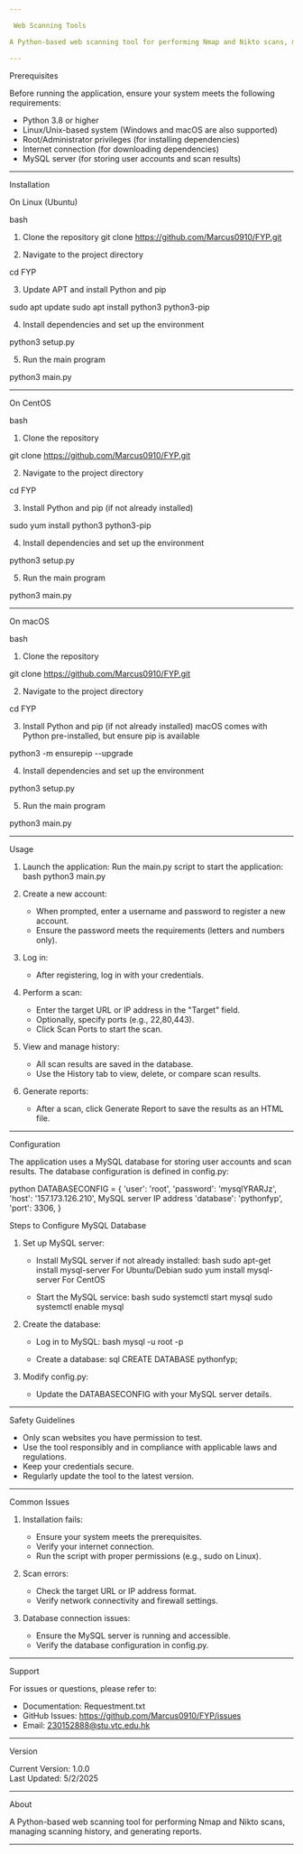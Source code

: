 ```yaml
---

 Web Scanning Tools

A Python-based web scanning tool for performing Nmap and Nikto scans, managing scanning history, and generating reports.

---
```


 Prerequisites

Before running the application, ensure your system meets the following requirements:

- Python 3.8 or higher
- Linux/Unix-based system (Windows and macOS are also supported)
- Root/Administrator privileges (for installing dependencies)
- Internet connection (for downloading dependencies)
- MySQL server (for storing user accounts and scan results)

---

 Installation

 On Linux (Ubuntu)

bash
 1. Clone the repository
git clone https://github.com/Marcus0910/FYP.git

 2. Navigate to the project directory

cd FYP

 3. Update APT and install Python and pip

sudo apt update
sudo apt install python3 python3-pip

 4. Install dependencies and set up the environment

python3 setup.py

 5. Run the main program

python3 main.py


---

 On CentOS

bash
 1. Clone the repository

git clone https://github.com/Marcus0910/FYP.git

 2. Navigate to the project directory

cd FYP

 3. Install Python and pip (if not already installed)

sudo yum install python3 python3-pip

 4. Install dependencies and set up the environment

python3 setup.py

 5. Run the main program

python3 main.py


---

 On macOS

bash
 1. Clone the repository

git clone https://github.com/Marcus0910/FYP.git

 2. Navigate to the project directory

cd FYP

 3. Install Python and pip (if not already installed)
 macOS comes with Python pre-installed, but ensure pip is available

python3 -m ensurepip --upgrade

 4. Install dependencies and set up the environment

python3 setup.py

 5. Run the main program

python3 main.py


---

 Usage

1. Launch the application:
   Run the main.py script to start the application:
   bash
   python3 main.py
   

2. Create a new account:
   - When prompted, enter a username and password to register a new account.
   - Ensure the password meets the requirements (letters and numbers only).

3. Log in:
   - After registering, log in with your credentials.

4. Perform a scan:
   - Enter the target URL or IP address in the "Target" field.
   - Optionally, specify ports (e.g., 22,80,443).
   - Click Scan Ports to start the scan.

5. View and manage history:
   - All scan results are saved in the database.
   - Use the History tab to view, delete, or compare scan results.

6. Generate reports:
   - After a scan, click Generate Report to save the results as an HTML file.

---

 Configuration

The application uses a MySQL database for storing user accounts and scan results. The database configuration is defined in config.py:

python
DATABASECONFIG = {
    'user': 'root',
    'password': 'mysqlYRARJz',
    'host': '157.173.126.210',   MySQL server IP address
    'database': 'pythonfyp',
    'port': 3306,
}


 Steps to Configure MySQL Database

1. Set up MySQL server:
   - Install MySQL server if not already installed:
     bash
     sudo apt-get install mysql-server   For Ubuntu/Debian
     sudo yum install mysql-server       For CentOS
     
   - Start the MySQL service:
     bash
     sudo systemctl start mysql
     sudo systemctl enable mysql
     

2. Create the database:
   - Log in to MySQL:
     bash
     mysql -u root -p
     
   - Create a database:
     sql
     CREATE DATABASE pythonfyp;
     

3. Modify config.py:
   - Update the DATABASECONFIG with your MySQL server details.

---

 Safety Guidelines

- Only scan websites you have permission to test.
- Use the tool responsibly and in compliance with applicable laws and regulations.
- Keep your credentials secure.
- Regularly update the tool to the latest version.

---

 Common Issues

1. Installation fails:
   - Ensure your system meets the prerequisites.
   - Verify your internet connection.
   - Run the script with proper permissions (e.g., sudo on Linux).

2. Scan errors:
   - Check the target URL or IP address format.
   - Verify network connectivity and firewall settings.

3. Database connection issues:
   - Ensure the MySQL server is running and accessible.
   - Verify the database configuration in config.py.

---

 Support

For issues or questions, please refer to:
- Documentation: Requestment.txt
- GitHub Issues: https://github.com/Marcus0910/FYP/issues
- Email: 230152888@stu.vtc.edu.hk

---

 Version

Current Version: 1.0.0  
Last Updated: 5/2/2025

---

 About

A Python-based web scanning tool for performing Nmap and Nikto scans, managing scanning history, and generating reports.

---
